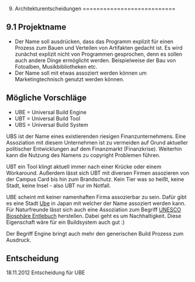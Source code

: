 9. Architekturentscheidungen
===========================

9.1 Projektname
---------------
+ Der Name soll ausdrücken, dass das Programm explizit für einen Prozess zum 
Bauen und Verteilen von Artifakten gedacht ist. Es wird zunächst explizit 
nicht von Programmen gesprochen, denn es sollen auch andere Dinge
ermöglicht werden. Beispielweise der Bau von Fotoalben, Musikbibliotheken etc.
+ Der Name soll mit etwas assoziert werden können um Marketingtechnisch genutzt
werden können. 

Mögliche Vorschläge
-------------------
+ UBE = Universal Build Engine
+ UBT = Universal Build Tool
+ UBS = Universal Build System

UBS ist der Name eines existierenden riesigen Finanzunternehmens. Eine 
Assoziation mit diesem Unternehmen ist zu vermeiden auf Grund aktueller 
politischer Entwicklungen auf dem Finanzmarkt (Finanzkrise). Weiterhin
kann die Nutzung des Namens zu copyright Problemen führen.

UBT ein Tool klingt aktuell immer nach einer Krücke oder einem Workaround. 
Außerdem lässt sich UBT mit diversen Firmen assozieren von der Campus Card bis
hin zum Brandschutz. Kein Tier was so heißt, keine Stadt, keine Insel - also
UBT nur im Notfall.

UBE scheint mit keiner namenhaften Firma assozierbar zu sein. Dafür gibt es eine
Stadt [Ube](http://de.wikipedia.org/wiki/Ube_(Yamaguchi)) in Japan mit welcher 
der Name assoziert werden kann. Für Naturfreunde lässt sich auch eine 
Assoziation zum Begriff 
[UNESCO Biosphäre Entlebuch](http://www.biosphaere.ch/de/welcome.cfm) herstellen.
Dabei geht es um Nachhaltigkeit. Diese Eigenschaft wäre für ein Buildsystem
auch gut :)

Der Begriff Engine bringt auch mehr den generischen Build Prozess zum Ausdruck.

Entscheidung
------------
18.11.2012 Entscheidung für UBE

